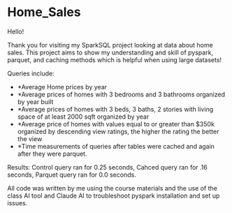 # Home_Sales

Hello! 

Thank you for visiting my SparkSQL project looking at data about home sales. This project aims to show my understanding and skill of pyspark, parquet, and caching methods which is helpful when using large datasets!

Queries include: 
  * *Average Home prices by year
  * *Average prices of homes with 3 bedrooms and 3 bathrooms organized by year built
  * *Average prices of homes with 3 beds, 3 baths, 2 stories with living space of at least 2000 sqft organized by year
  * *Average price of homes with values equal to or greater than $350k organized by descending view ratings, the higher the rating the better the view
  * *Time measurements of queries after tables were cached and again after they were parquet.

Results: Control query ran for 0.25 seconds, Cahced query ran for .16 seconds, Parquet query ran for 0.0 seconds.

All code was written by me using the course materials and the use of the class AI tool and Claude AI to troubleshoot pyspark installation and set up issues.
